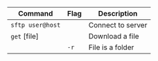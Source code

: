 | Command | Flag | Description
| --- | --- | ---
| `sftp user@host`| | Connect to server
| `get` [file] | | Download a file
| | `-r` | File is a folder

